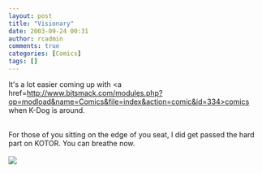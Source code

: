 ```yaml
---
layout: post
title: "Visionary"
date: 2003-09-24 00:31
author: rcadmin
comments: true
categories: [Comics]
tags: []
---
```

It's a lot easier coming up with <a href=http://www.bitsmack.com/modules.php?op=modload&name=Comics&file=index&action=comic&id=334>comics</a> when K-Dog is around.
<br />

<br />
For those of you sitting on the edge of you seat, I did get passed the hard part on KOTOR. You can breathe now.<Br><br><!--more--><img src='http://dl.bitsmack.com/comics/20030924.gif'   />
